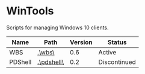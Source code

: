 # WinTools

Scripts for managing Windows 10 clients.

| Name    | Path                     | Version | Status       |
|---------|--------------------------|---------|--------------|
| WBS     | [.\\wbs\\](wbs/)         | 0.6     | Active       |
| PDShell | [.\\pdshell\\](pdshell/) | 0.2     | Discontinued |
